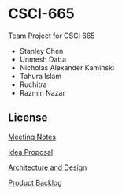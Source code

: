 # CSCI-665

Team Project for CSCI 665

 - Stanley Chen
 - Unmesh Datta
 - Nicholas Alexander Kaminski
 - Tahura Islam
 - Ruchitra
 - Razmin Nazar

## License
[Meeting Notes](https://docs.google.com/document/d/1SxCAwAQVauz_IDS_ZJfAKRLEkhT2TE7HiHbVT3slWrc/edit?usp=sharing)

[Idea Proposal](https://docs.google.com/document/d/1nY1g_JXys9pp3G5ZurF6qF3lPJb3BTbwuGy9KRM-RNQ/edit?usp=sharing)

[Architecture and Design](https://docs.google.com/document/d/1v6WD-BmgobDSBUt9McBkz_oR7QAl1Rmk3rt4nC8hKMM/edit?usp=sharing)

[Product Backlog](https://docs.google.com/spreadsheets/d/1XL13pFnKXn3mOZZFQ_WxQpoG-hsddURP-2C4cvSm-J0/edit?usp=sharing)
